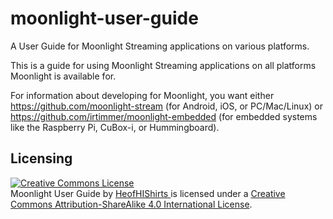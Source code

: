 # moonlight-user-guide
A User Guide for Moonlight Streaming applications on various platforms. 

This is a guide for using Moonlight Streaming applications on all platforms Moonlight is available for. 

For information about developing for Moonlight, you want either https://github.com/moonlight-stream (for Android, iOS, or PC/Mac/Linux) or https://github.com/irtimmer/moonlight-embedded (for embedded systems like the Raspberry Pi, CuBox-i, or Hummingboard).

## Licensing

<a rel="license" href="http://creativecommons.org/licenses/by-sa/4.0/"><img alt="Creative Commons License" style="border-width:0" src="https://i.creativecommons.org/l/by-sa/4.0/88x31.png" /></a><br /><span xmlns:dct="http://purl.org/dc/terms/" href="http://purl.org/dc/dcmitype/Text" property="dct:title" rel="dct:type">Moonlight User Guide</span> by <a xmlns:cc="http://creativecommons.org/ns#" href="https://github.com/HeofHIShirts/moonlight-user-guide" property="cc:attributionName" rel="cc:attributionURL">HeofHIShirts </a> is licensed under a <a rel="license" href="http://creativecommons.org/licenses/by-sa/4.0/">Creative Commons Attribution-ShareAlike 4.0 International License</a>.
